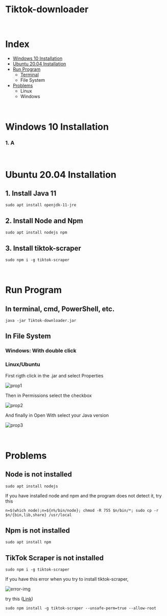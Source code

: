# Tiktok-downloader

<br />

# Index
 * [Windows 10 Installation](#windows-10-installation)
 * [Ubuntu 20.04 Installation](#ubuntu-2004-installation)
 * [Run Program](#run-program)
    * [Terminal](#user-content-in-terminal-cmd-powershell-etc)
    * File System
 * [Problems](#problems)
    * Linux
    * Windows

<br />

# Windows 10 Installation

### 1. A

<br />

# Ubuntu 20.04 Installation

## 1. Install Java 11

```
sudo apt install openjdk-11-jre 
```

## 2. Install Node and Npm

``` 
sudo apt install nodejs npm
```

## 3. Install tiktok-scraper

``` 
sudo npm i -g tiktok-scraper
```

<br />

# Run Program

## In terminal, cmd, PowerShell, etc.

```
java -jar Tiktok-downloader.jar
```

## In File System

### Windows: With double click

### Linux/Ubuntu

First rigth click in the .jar and select Properties

![prop1](http://imgfz.com/i/ZOBTGjJ.png)

Then in Permissions select the checkbox

![prop2](http://imgfz.com/i/2xZpg5s.png)

And finally in Open With select your Java version

![prop3](http://imgfz.com/i/UuOcvib.png)

<br />

# Problems

## Node is not installed

``` 
sudo apt install nodejs 
```

If you have installed node and npm and the program does not detect it, try this

``` 
n=$(which node);n=${n%/bin/node}; chmod -R 755 $n/bin/*; sudo cp -r $n/{bin,lib,share} /usr/local 
```

## Npm is not installed

``` 
sudo apt install npm 
```

## TikTok Scraper is not installed

``` 
sudo npm i -g tiktok-scraper 
```

If you have this error when you try to install tiktok-scraper,

![error-img](http://imgfz.com/i/XxfG0ho.png)

try this ([Link](https://stackoverflow.com/questions/49679808/error-eacces-permission-denied-mkdir-usr-local-lib-node-modules-node-sass-b))

``` 
sudo npm install -g tiktok-scraper --unsafe-perm=true --allow-root 
```

